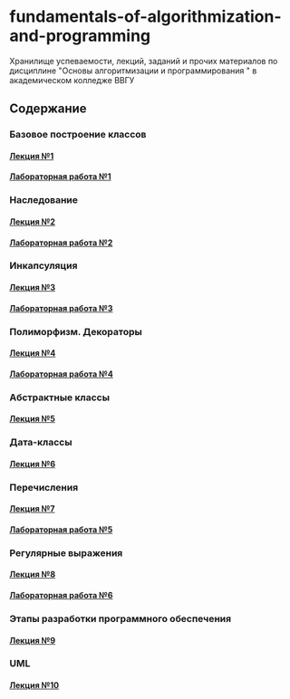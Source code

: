 # fundamentals-of-algorithmization-and-programming
Хранилище успеваемости, лекций, заданий и прочих материалов по дисциплине "Основы алгоритмизации и программирования " в академическом колледже ВВГУ

## Содержание

### Базовое построение классов

#### [Лекция №1](lecs/lec1.ipynb)
#### [Лабораторная работа №1](labs/lab1.md)

### Наследование

#### [Лекция №2](lecs/lec2.ipynb)
#### [Лабораторная работа №2](labs/lab2.md)

### Инкапсуляция

#### [Лекция №3](lecs/lec3.ipynb)
#### [Лабораторная работа №3](labs/lab3.md)

### Полиморфизм. Декораторы

#### [Лекция №4](lecs/lec4.ipynb)
#### [Лабораторная работа №4](labs/lab4.md)

### Абстрактные классы

#### [Лекция №5](lecs/lec5.ipynb)

### Дата-классы

#### [Лекция №6](lecs/lec6.ipynb)

### Перечисления

#### [Лекция №7](lecs/lec7.ipynb)
#### [Лабораторная работа №5](labs/lab5.md)

### Регулярные выражения

#### [Лекция №8](lecs/lec8.ipynb)
#### [Лабораторная работа №6](labs/lab6.md)

### Этапы разработки программного обеспечения

#### [Лекция №9](lecs/lec9/lec9.md)

### UML

#### [Лекция №10](lecs/lec10/lec10.md)

